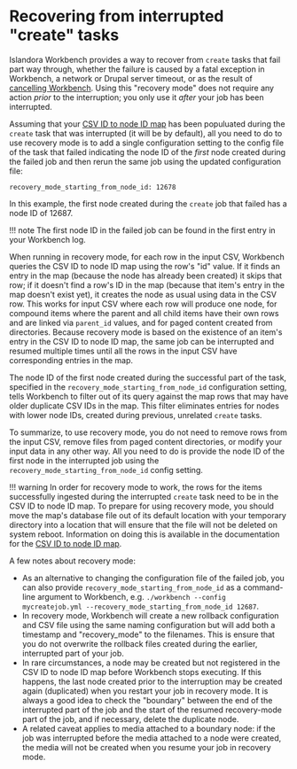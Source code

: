 # Recovering from interrupted "create" tasks

Islandora Workbench provides a way to recover from `create` tasks that fail part way through, whether the failure is caused by a fatal exception in Workbench, a network or Drupal server timeout, or as the result of [cancelling Workbench](/islandora_workbench_docs/cancelling). Using this "recovery mode" does not require any action _prior_ to the interruption; you only use it _after_ your job has been interrupted.

Assuming that your [CSV ID to node ID map](/islandora_workbench_docs/csv_id_to_node_id_map/) has been populuated during the `create` task that was interrupted (it will be by default), all you need to do to use recovery mode is to add a single configuration setting to the config file of the task that failed indicating the node ID of the _first_ node created during the failed job and then rerun the same job using the updated configuration file:

`recovery_mode_starting_from_node_id: 12678`

In this example, the first node created during the `create` job that failed has a node ID of 12687.

!!! note
    The first node ID in the failed job can be found in the first entry in your Workbench log.

When running in recovery mode, for each row in the input CSV, Workbench queries the CSV ID to node ID map using the row's "id" value. If it finds an entry in the map (because the node has already been created) it skips that row; if it doesn't find a row's ID in the map (because that item's entry in the map doesn't exist yet), it creates the node as usual using data in the CSV row. This works for input CSV where each row will produce one node, for compound items where the parent and all child items have their own rows and are linked via `parent_id` values, and for paged content created from directories. Because recovery mode is based on the existence of an item's entry in the CSV ID to node ID map, the same job can be interrupted and resumed multiple times until all the rows in the input CSV have corresponding entries in the map.

The node ID of the first node created during the successful part of the task, specified in the `recovery_mode_starting_from_node_id` configuration setting, tells Workbench  to filter out of its query against the map rows that may have older duplicate CSV IDs in the map. This filter eliminates entries for nodes with lower node IDs, created during previous, unrelated `create` tasks.

To summarize, to use recovery mode, you do not need to remove rows from the input CSV, remove files from paged content directories, or modify your input data in any other way. All you need to do is provide the node ID of the first node in the interrupted job using the `recovery_mode_starting_from_node_id` config setting.

!!! warning
    In order for recovery mode to work, the rows for the items successfully ingested during the interrupted `create` task need to be in the CSV ID to node ID map. To prepare for using recovery mode, you should move the map's database file out of its default location with your temporary directory into a location that will ensure that the file will not be deleted on system reboot. Information on doing this is available in the documentation for the [CSV ID to node ID map](/islandora_workbench_docs/csv_id_to_node_id_map/#defining-the-location-of-your-csv-id-to-node-id-map-file).

A few notes about recovery mode:

-  As an alternative to changing the configuration file of the failed job, you can also provide `recovery_mode_starting_from_node_id` as a command-line argument to Workbench, e.g. `./workbench --config mycreatejob.yml --recovery_mode_starting_from_node_id 12687`.
- In recovery mode, Workbench will create a new rollback configuration and CSV file using the same naming configuration but will add both a timestamp and "recovery_mode" to the filenames. This is ensure that you do not overwrite the rollback files created during the earlier, interrupted part of your job.
- In rare circumstances, a node may be created but not registered in the CSV ID to node ID map before Workbench stops executing. If this happens, the last node created prior to the interruption may be created again (duplicated) when you restart your job in recovery mode. It is always a good idea to check the "boundary" between the end of the interrupted part of the job and the start of the resumed recovery-mode part of the job, and if necessary, delete the duplicate node.
- A related caveat applies to media attached to a boundary node: if the job was interrupted before the media attached to a node were created, the media will not be created when you resume your job in recovery mode.
